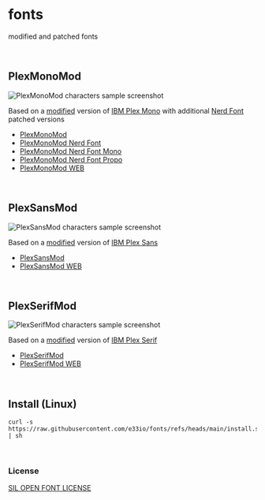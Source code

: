 # fonts

modified and patched fonts

&nbsp;

## PlexMonoMod

![PlexMonoMod characters sample screenshot](https://i.e33.io/screenshots/PlexMonoMod.png)

Based on a [modified](https://github.com/e33io/fonts/tree/main/PlexMonoMod/changelog) version of [IBM Plex Mono](https://www.ibm.com/plex) with additional [Nerd Font](https://www.nerdfonts.com) patched versions
- [PlexMonoMod](https://github.com/e33io/fonts/tree/main/PlexMonoMod/PlexMonoMod)
- [PlexMonoMod Nerd Font](https://github.com/e33io/fonts/tree/main/PlexMonoMod/PlexMonoMod-Nerd)
- [PlexMonoMod Nerd Font Mono](https://github.com/e33io/fonts/tree/main/PlexMonoMod/PlexMonoMod-Nerd-Mono)
- [PlexMonoMod Nerd Font Propo](https://github.com/e33io/fonts/tree/main/PlexMonoMod/PlexMonoMod-Nerd-Propo)
- [PlexMonoMod WEB](https://github.com/e33io/fonts/tree/main/PlexMonoMod/PlexMonoMod-WEB)

&nbsp;

## PlexSansMod

![PlexSansMod characters sample screenshot](https://i.e33.io/screenshots/PlexSansMod.png)

Based on a [modified](https://github.com/e33io/fonts/tree/main/PlexSansMod/changelog) version of [IBM Plex Sans](https://www.ibm.com/plex)
- [PlexSansMod](https://github.com/e33io/fonts/tree/main/PlexSansMod/PlexSansMod)
- [PlexSansMod WEB](https://github.com/e33io/fonts/tree/main/PlexSansMod/PlexSansMod-WEB)

&nbsp;

## PlexSerifMod

![PlexSerifMod characters sample screenshot](https://i.e33.io/screenshots/PlexSerifMod.png)

Based on a [modified](https://github.com/e33io/fonts/tree/main/PlexSerifMod/changelog) version of [IBM Plex Serif](https://www.ibm.com/plex)
- [PlexSerifMod](https://github.com/e33io/fonts/tree/main/PlexSerifMod/PlexSerifMod)
- [PlexSerifMod WEB](https://github.com/e33io/fonts/tree/main/PlexSerifMod/PlexSerifMod-WEB)

&nbsp;

## Install (Linux)
```
curl -s https://raw.githubusercontent.com/e33io/fonts/refs/heads/main/install.sh | sh
```

&nbsp;

### License
[SIL OPEN FONT LICENSE](https://github.com/e33io/fonts/blob/main/LICENSE)
